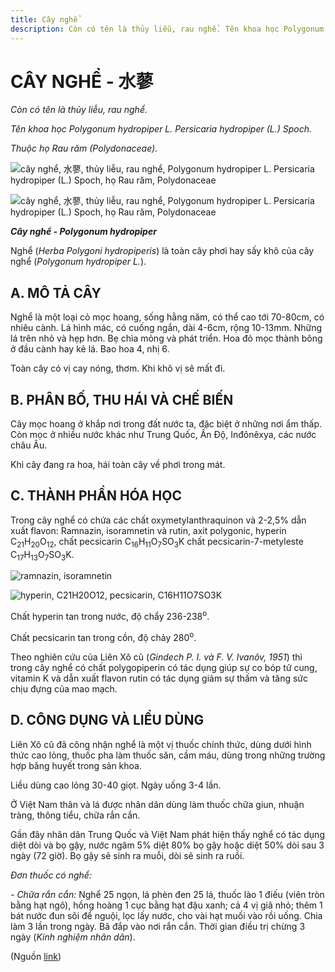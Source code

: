 ```yaml
---
title: Cây nghể
description: Còn có tên là thủy liễu, rau nghể. Tên khoa học Polygonum hydropiper L. Persicaria hydropiper (L.) Spoch. Thuộc họ Rau răm (Polydonaceae). Nghể (Herba Polygoni hydropiperis) là toàn cây phơi hay sấy khô của cây nghể (Polygonum hydropiper L.).
---
```

# CÂY NGHỂ - 水蓼

*Còn có tên là thủy liễu, rau nghể.*

*Tên khoa học Polygonum hydropiper L. Persicaria hydropiper (L.) Spoch.*

*Thuộc họ Rau răm (Polydonaceae).*

![cây nghể, 水蓼, thủy liễu, rau nghể, Polygonum hydropiper L. Persicaria hydropiper \(L.\) Spoch, họ Rau răm, Polydonaceae](/imgs/do-tat-loi/ctvvtvn/cay-nghe.jpg)

![cây nghể, 水蓼, thủy liễu, rau nghể, Polygonum hydropiper L. Persicaria hydropiper \(L.\) Spoch, họ Rau răm, Polydonaceae](/imgs/do-tat-loi/ctvvtvn/cay-nghe-2.jpg)

***Cây nghể - Polygonum hydropiper***

Nghể (*Herba Polygoni hydropiperis*) là toàn cây phơi hay sấy khô của cây nghể (*Polygonum hydropiper L.*).

## A. MÔ TẢ CÂY

Nghể là một loại cỏ mọc hoang, sống hằng năm, có thể cao tới 70-80cm, có nhiêu cành. Lá hình mác, có cuống ngắn, dài 4-6cm, rộng 10-13mm. Những lá trên nhỏ và hẹp hơn. Bẹ chìa mỏng và phát triển. Hoa đỏ mọc thành bông ở đầu cành hay kẽ lá. Bao hoa 4, nhị 6.

Toàn cây có vị cay nóng, thơm. Khi khô vị sẽ mất đi.

## B. PHÂN BỐ, THU HÁI VÀ CHẾ BIẾN

Cây mọc hoang ở khắp nơi trong đất nước ta, đặc biệt ở những nơi ẩm thấp. Còn mọc ở nhiều nước khác như Trung Quốc, Ấn Độ, Inđônêxya, các nước châu Âu.

Khi cây đang ra hoa, hái toàn cây về phơi trong mát.

## C. THÀNH PHẦN HÓA HỌC

Trong cây nghể có chứa các chất oxymetylanthraquinon và 2-2,5% dẫn xuất flavon: Ramnazin, isoramnetin và rutin, axit polygonic, hyperin C<sub>21</sub>H<sub>20</sub>O<sub>12</sub>, chất pecsicarin C<sub>16</sub>H<sub>11</sub>O<sub>7</sub>SO<sub>3</sub>K chất pecsicarin-7-metyleste C<sub>17</sub>H<sub>13</sub>O<sub>7</sub>SO<sub>3</sub>K.

![ramnazin, isoramnetin](/imgs/do-tat-loi/ctvvtvn/cay-nghe-3.jpg)

![hyperin, C21H20O12, pecsicarin, C16H11O7SO3K](/imgs/do-tat-loi/ctvvtvn/cay-nghe-4.jpg)

Chất hyperin tan trong nước, độ chẩy 236-238<sup>o</sup>.

Chất pecsicarin tan trong cồn, độ chảy 280<sup>o</sup>.

Theo nghiên cứu của Liên Xô cũ (*Gindech P. I. và F. V. Ivanôv, 1951*) thì trong cây nghể có chất polygopiperin có tác dụng giúp sự co bóp tử cung, vitamin K và dẫn xuất flavon rutin có tác dụng giảm sự thấm và tăng sức chịu đựng của mao mạch.

## D. CÔNG DỤNG VÀ LIỀU DÙNG

Liên Xô cũ đã công nhận nghể là một vị thuốc chính thức, dùng dưới hình thức cao lỏng, thuốc pha làm thuốc săn, cầm máu, dùng trong những trường hợp băng huyết trong sản khoa.

Liều dùng cao lỏng 30-40 giọt. Ngày uống 3-4 lần.

Ở Việt Nam thân và lá được nhân dân dùng làm thuốc chữa giun, nhuận tràng, thông tiểu, chữa rắn cắn.

Gần đây nhân dân Trung Quốc và Việt Nam phát hiện thấy nghể có tác dụng diệt dòi và bọ gậy, nước ngâm 5% diệt 80% bọ gậy hoặc diệt 50% dòi sau 3 ngày (72 giờ). Bọ gậy sẽ sinh ra muỗi, dòi sẽ sinh ra ruồi.

*Đơn thuốc có nghể:*

*- Chữa rắn cắn:* Nghể 25 ngọn, lá phèn đen 25 lá, thuốc lào 1 điếu (viên tròn bằng hạt ngô), hồng hoàng 1 cục bằng hạt đậu xanh; cả 4 vị giã nhỏ; thêm 1 bát nước đun sôi để nguội, lọc lấy nước, cho vài hạt muối vào rồi uống. Chia làm 3 lần trong ngày. Bã đắp vào nơi rắn cắn. Thời gian điều trị chừng 3 ngày (*Kinh nghiệm nhân dân*).

(Nguồn <a href="http://www.thuocvuonnha.com/nhung-cay-thuoc-va-vi-thuoc-viet-nam/ket-qua-tra-cuu/cay-nghe" target="_blank">link</a>)
